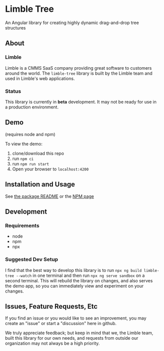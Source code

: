 # Limble Tree

An Angular library for creating highly dynamic drag-and-drop tree structures

## About

### Limble

Limble is a CMMS SaaS company providing great software to customers around the world. The `limble-tree` library is built by the Limble team and used in Limble's web applications.

### Status

This library is currently in **beta** development. It may not be ready for use in a production environment.

## Demo

(requires node and npm)

To view the demo:

1. clone/download this repo
2. run `npm ci`
3. run `npm run start`
4. Open your browser to `localhost:4200`

## Installation and Usage

See [the package README](https://github.com/LimbleCMMS/limble-tree/blob/main/projects/limble-tree/README.md) or the [NPM page](https://www.npmjs.com/package/@limble/limble-tree)

## Development

### Requirements

-  node
-  npm
-  npx

### Suggested Dev Setup

I find that the best way to develop this library is to run `npx ng build limble-tree --watch` in one terminal and then run `npx ng serve sandbox` on a second terminal. This will rebuild the library on changes, and also serves the demo app, so you can immediately view and experiment on your changes.

## Issues, Feature Requests, Etc

If you find an issue or you would like to see an improvement, you may create an "issue" or start a "discussion" here in github.

We truly appreciate feedback; but keep in mind that we, the Limble team, built this library for our own needs, and requests from outside our organization may not always be a high priority.
